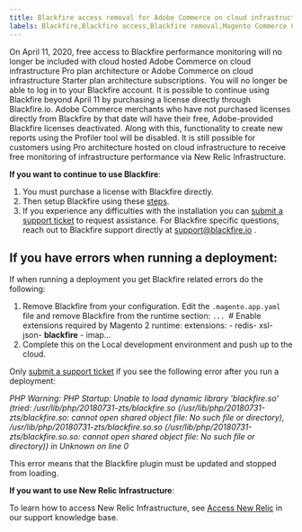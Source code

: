 ```yaml
---
title: Blackfire access removal for Adobe Commerce on cloud infrastructure
labels: Blackfire,Blackfire access,Blackfire removal,Magento Commerce Cloud,Pro,Magento,Starter,New Relic,PHP,blackfire.io,extensions,Adobe Commerce,cloud infrastructure,on-premises
---
```


On April 11, 2020, free access to Blackfire performance monitoring will no longer be included with cloud hosted Adobe Commerce on cloud infrastructure Pro plan architecture or Adobe Commerce on cloud infrastructure Starter plan architecture subscriptions.  You will no longer be able to log in to your Blackfire account. It is possible to continue using Blackfire beyond April 11 by purchasing a license directly through Blackfire.io. Adobe Commerce merchants who have not purchased licenses directly from Blackfire by that date will have their free, Adobe-provided Blackfire licenses deactivated. Along with this, functionality to create new reports using the Profiler tool will be disabled. It is still possible for customers using Pro architecture hosted on cloud infrastructure to receive free monitoring of infrastructure performance via New Relic Infrastructure.

**If you want to continue to use Blackfire**:

1. You must purchase a license with Blackfire directly.
1. Then setup Blackfire using these [steps](https://blackfire.io/docs/integrations/paas/magentocloud).
1. If you experience any difficulties with the installation you can [submit a support ticket](https://support.magento.com/hc/en-us/articles/360019088251) to request assistance. For Blackfire specific questions, reach out to Blackfire support directly at [support@blackfire.io](mailto:support@blackfire.io) .

## If you have errors when running a deployment:

If when running a deployment you get Blackfire related errors do the following:

1. Remove Blackfire from your configuration. Edit the `.magento.app.yaml` file and remove Blackfire from the runtime section: `... `# Enable extensions required by Magento 2        runtime:       extensions:          - redis- xsl- json- **blackfire** - imap...` `
1. Complete this on the Local development environment and push up to the cloud.

Only [submit a support ticket](https://support.magento.com/hc/en-us/articles/360019088251) if you see the following error after you run a deployment:

 *PHP Warning: PHP Startup: Unable to load dynamic library 'blackfire.so' (tried: /usr/lib/php/20180731-zts/blackfire.so (/usr/lib/php/20180731-zts/blackfire.so: cannot open shared object file: No such file or directory), /usr/lib/php/20180731-zts/blackfire.so.so (/usr/lib/php/20180731-zts/blackfire.so.so: cannot open shared object file: No such file or directory)) in Unknown on line 0*

This error means that the Blackfire plugin must be updated and stopped from loading.

**If you want to use New Relic Infrastructure**:

To learn how to access New Relic Infrastructure, see [Access New Relic](https://support.magento.com/hc/en-us/articles/360039127712) in our support knowledge base.
